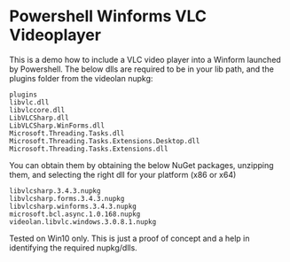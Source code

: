 # Powershell Winforms VLC Videoplayer

This is a demo how to include a VLC video player into a Winform launched by Powershell.
The below dlls are required to be in your lib path, and the plugins folder from the videolan nupkg:
```
plugins                                                                                        
libvlc.dll                                                                                     
libvlccore.dll                                                                                 
LibVLCSharp.dll                                                                                
LibVLCSharp.WinForms.dll                                                                       
Microsoft.Threading.Tasks.dll                                                                  
Microsoft.Threading.Tasks.Extensions.Desktop.dll                                               
Microsoft.Threading.Tasks.Extensions.dll   
```
You can obtain them by obtaining the below NuGet packages, unzipping them, and selecting the right dll for your platform (x86 or x64)
```
libvlcsharp.3.4.3.nupkg                                                                        
libvlcsharp.forms.3.4.3.nupkg                                                                  
libvlcsharp.winforms.3.4.3.nupkg                                                               
microsoft.bcl.async.1.0.168.nupkg                                                              
videolan.libvlc.windows.3.0.8.1.nupkg   
```

Tested on Win10 only. This is just a proof of concept and a help in identifying the required nupkg/dlls.   
